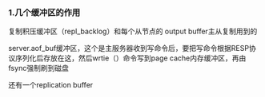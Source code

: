 ### 1.几个缓冲区的作用
复制积压缓冲区（repl_backlog）和每个从节点的 output buffer主从复制用到的


server.aof_buf缓冲区，这个是主服务器收到写命令后，要把写命令根据RESP协议序列化后存放在这，然后wrtie（）命令写到page cache内存缓冲区，再由fsync强制刷到磁盘

还有一个replication buffer

